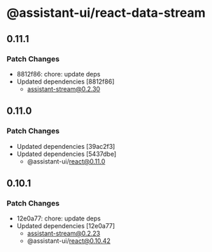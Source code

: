 # @assistant-ui/react-data-stream

## 0.11.1

### Patch Changes

- 8812f86: chore: update deps
- Updated dependencies [8812f86]
  - assistant-stream@0.2.30

## 0.11.0

### Patch Changes

- Updated dependencies [39ac2f3]
- Updated dependencies [5437dbe]
  - @assistant-ui/react@0.11.0

## 0.10.1

### Patch Changes

- 12e0a77: chore: update deps
- Updated dependencies [12e0a77]
  - assistant-stream@0.2.23
  - @assistant-ui/react@0.10.42

